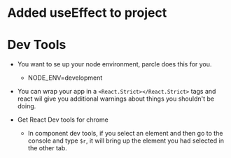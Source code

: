 # Added useEffect to project

# Dev Tools
  * You want to se up your node environment, parcle does this for you.
    * NODE_ENV=development

  * You can wrap your app in a `<React.Strict></React.Strict>` tags and react wil give you 
    additional warnings about things you shouldn't be doing. 
  * Get React Dev tools for chrome
    - In component dev tools, if you select an element and then go to the console and 
      type `$r`, it will bring up the element you had selected in the other tab.